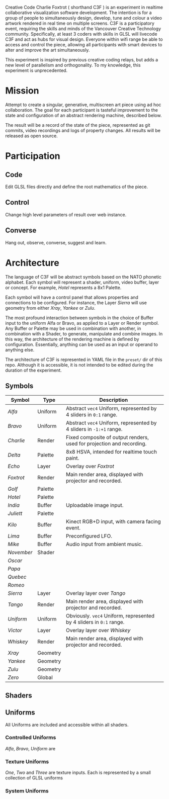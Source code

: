 Creative Code Charlie Foxtrot ( shorthand C3F ) is an experiment in realtime collaborative visualization software development. The intention is for a group of people to simultaneously design, develop, tune and colour a video artwork rendered in real time on multiple screens. C3F is a participatory event, requiring the skills and minds of the Vancouver Creative Technology community. Specifically, at least 3 coders with skills in GLSL will livecode C3F and act as hubs for visual design. Everyone within wifi range be able to access and control the piece, allowing all participants with smart devices to alter and improve the art simultaneously. 

This experiment is inspired by previous creative coding relays, but adds a new level of parallelism and orthogonality. To my knowledge, this experiment is unprecedented.

# Mission
Attempt to create a singular, generative, multiscreen art piece using ad hoc collaboration. The goal for each participant is tasteful improvement to the state and configuration of an abstract rendering machine, described below. 

The result will be a record of the state of the piece, represented as git commits, video recordings and logs of property changes. All results will be released as open source.

# Participation

## Code

Edit GLSL files directly and define the root mathematics of the piece. 

## Control

Change high level parameters of result over web instance. 

## Converse

Hang out, observe, converse, suggest and learn.

# Architecture

The language of C3F will be abstract symbols based on the NATO phonetic alphabet. Each symbol will represent a shader, uniform, video buffer, layer or concept. For example, *Hotel* represents a 8x1 Palette.  

Each symbol will have a control panel that allows properties and connections to be configured. For instance, the Layer *Sierra* will use geometry from either *Xray*, *Yankee* or *Zulu*.

The most profound interaction between symbols in the choice of Buffer input to the uniform Alfa or Bravo, as applied to a Layer or Render symbol. Any Buffer or Palette may be used in combination with another, in combination with a Shader, to generate, manipulate and combine images. In this way, the architecture of the rendering machine is defined by configuration. Essentially, anything can be used as an input or operand to anything else.

The architecture of C3F is represented in YAML file in the `preset/` dir of this repo. Although it is accessible, it is not intended to be edited during the duration of the experiment. 

## Symbols

| Symbol     | Type    | Description |
| -----------|---------|-------------|
| *Alfa*       | Uniform | Abstract `vec4` Uniform, represented by 4 sliders in `0:1` range.
| *Bravo*      | Uniform | Abstract `vec4` Uniform, represented by 4 sliders in `-1:+1` range.
| *Charlie*    | Render  | Fixed composite of output renders, used for projection and recording.
| *Delta*      | Palette | 8x8 HSVA, intended for realtime touch paint.
| *Echo*       | Layer   | Overlay over *Foxtrot*
| *Foxtrot*    | Render  | Main render area, displayed with projector and recorded.
| *Golf* | Palette
| *Hotel* | Palette 
| *India* | Buffer | Uploadable image input.
| *Juliett* | Palette 
| *Kilo* | Buffer | Kinect RGB+D input, with camera facing event.
| *Lima* | Buffer | Preconfigured LFO.
| *Mike* | Buffer | Audio input from ambient music.
| *November* | Shader |
| *Oscar* |
| *Papa* |
| *Quebec* |
| *Romeo* |
| *Sierra* | Layer | Overlay layer over *Tango*
| *Tango* | Render | Main render area, displayed with projector and recorded.
| *Uniform* | Uniform | Obviously. `vec4` Uniform, represented by 4 sliders in `0:1` range.
| *Victor* | Layer | Overlay layer over *Whiskey*
| *Whiskey* | Render | Main render area, displayed with projector and recorded.
| *Xray* | Geometry
| *Yankee* | Geometry
| *Zulu* | Geometry
| *Zero* | Global |

## Shaders

## Uniforms

All Uniforms are included and accessible within all shaders.

### Controlled Uniforms
*Alfa*, *Bravo*, *Uniform* are 

### Texture Uniforms
*One*, *Two* and *Three* are texture inputs. Each is represented by a small collection of GLSL uniforms

### System Uniforms




